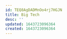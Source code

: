 ```yaml
---
id: TEQ8AgDADMnOo4rj7HGJN
title: Big Tech
desc: ''
updated: 1643723096364
created: 1643723096364
---
```



